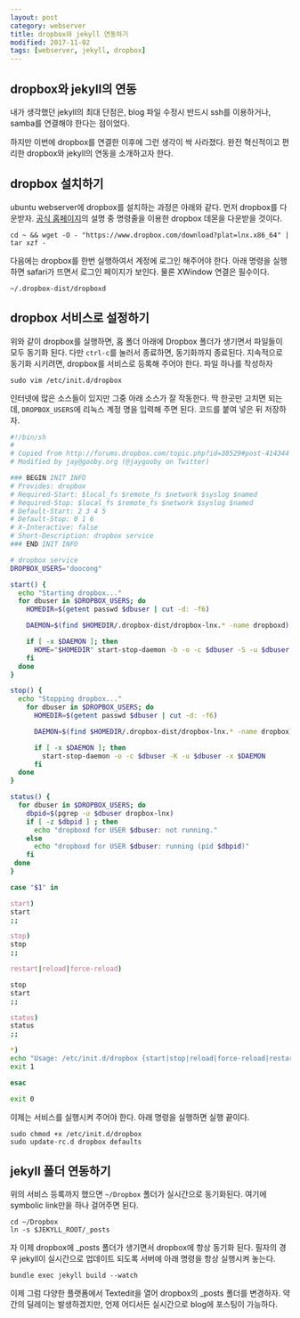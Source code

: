 ```yaml
---
layout: post
category: webserver
title: dropbox와 jekyll 연동하기
modified: 2017-11-02
tags: [webserver, jekyll, dropbox]
---
```


## dropbox와 jekyll의 연동

내가 생각했던 jekyll의 최대 단점은, blog 파일 수정시 반드시 ssh를 이용하거나, samba를 연결해야 한다는 점이었다. 

하지만 이번에 dropbox를 연결한 이후에 그런 생각이 싹 사라졌다. 완전 혁신적이고 편리한 dropbox와 jekyll의 연동을 소개하고자 한다.

## dropbox 설치하기

ubuntu webserver에 dropbox를 설치하는 과정은 아래와 같다. 먼저 dropbox를 다운받자. [공식 홈페이지](https://www.dropbox.com/ko/install-linux)의 설명 중 명령줄을 이용한 dropbox 데몬을 다운받을 것이다.

```
cd ~ && wget -O - "https://www.dropbox.com/download?plat=lnx.x86_64" | tar xzf -
```

다음에는 dropbox를 한번 실행하여서 계정에 로그인 해주어야 한다. 아래 명령을 실행하면 safari가 뜨면서 로그인 페이지가 보인다. 물론 XWindow 연결은 필수이다.

```
~/.dropbox-dist/dropboxd
```

## dropbox 서비스로 설정하기

위와 같이 dropbox를 실행하면, 홈 폴더 아래에 Dropbox 폴더가 생기면서 파일들이 모두 동기화 된다. 다만 ```ctrl-c```를 눌러서 종료하면, 동기화까지 종료된다. 지속적으로 동기화 시키려면, dropbox를 서비스로 등록해 주어야 한다. 파일 하나를 작성하자

```
sudo vim /etc/init.d/dropbox
```

인터넷에 많은 소스들이 있지만 그중 아래 소스가 잘 작동한다. 딱 한곳만 고치면 되는데, ```DROPBOX_USERS```에 리눅스 계정 명을 입력해 주면 된다. 코드를 붙여 넣은 뒤 저장하자.

```sh
#!/bin/sh
#
# Copied from http://forums.dropbox.com/topic.php?id=38529#post-414344
# Modified by jay@gooby.org (@jaygooby on Twitter)

### BEGIN INIT INFO
# Provides: dropbox
# Required-Start: $local_fs $remote_fs $network $syslog $named
# Required-Stop: $local_fs $remote_fs $network $syslog $named
# Default-Start: 2 3 4 5
# Default-Stop: 0 1 6
# X-Interactive: false
# Short-Description: dropbox service
### END INIT INFO

# dropbox service
DROPBOX_USERS="doocong"

start() {
  echo "Starting dropbox..."
  for dbuser in $DROPBOX_USERS; do
    HOMEDIR=$(getent passwd $dbuser | cut -d: -f6)

    DAEMON=$(find $HOMEDIR/.dropbox-dist/dropbox-lnx.* -name dropboxd)

    if [ -x $DAEMON ]; then
      HOME="$HOMEDIR" start-stop-daemon -b -o -c $dbuser -S -u $dbuser -x $DAEMON -p "$HOMEDIR/.dropbox/dropbox.pid"
    fi
  done
}

stop() {
  echo "Stopping dropbox..."
    for dbuser in $DROPBOX_USERS; do
      HOMEDIR=$(getent passwd $dbuser | cut -d: -f6)

      DAEMON=$(find $HOMEDIR/.dropbox-dist/dropbox-lnx.* -name dropbox)

      if [ -x $DAEMON ]; then
        start-stop-daemon -o -c $dbuser -K -u $dbuser -x $DAEMON
      fi
  done
}

status() {
  for dbuser in $DROPBOX_USERS; do
    dbpid=$(pgrep -u $dbuser dropbox-lnx)
    if [ -z $dbpid ] ; then
      echo "dropboxd for USER $dbuser: not running."
    else
      echo "dropboxd for USER $dbuser: running (pid $dbpid)"
    fi
 done
}

case "$1" in

start)
start
;;

stop)
stop
;;

restart|reload|force-reload)

stop
start
;;

status)
status
;;

*)
echo "Usage: /etc/init.d/dropbox {start|stop|reload|force-reload|restart|status}"
exit 1

esac

exit 0
```

이제는 서비스를 실행시켜 주어야 한다. 아래 명령을 실행하면 실행 끝이다.

```
sudo chmod +x /etc/init.d/dropbox
sudo update-rc.d dropbox defaults
```

## jekyll 폴더 연동하기

위의 서비스 등록까지 했으면 ```~/Dropbox``` 폴더가 실시간으로 동기화된다. 여기에 symbolic link만을 하나 걸어주면 된다.

```
cd ~/Dropbox
ln -s $JEKYLL_ROOT/_posts
```

자 이제 dropbox에 _posts 폴더가 생기면서 dropbox에 항상 동기화 된다. 필자의 경우 jekyll이 실시간으로 업데이트 되도록 서버에 아래 명령을 항상 실행시켜 놓는다.

```
bundle exec jekyll build --watch
```

이제 그럼 다양한 플랫폼에서 Textedit을 열어 dropbox의 _posts 폴더를 변경하자. 약간의 딜레이는 발생하겠지만, 언제 어디서든 실시간으로 blog에 포스팅이 가능하다.